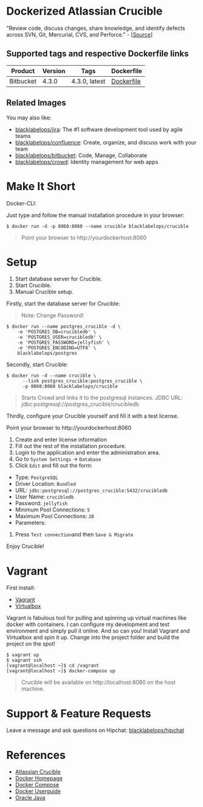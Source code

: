 # Dockerized Atlassian Crucible

"Review code, discuss changes, share knowledge, and identify defects across SVN, Git, Mercurial, CVS, and Perforce." - [[Source](https://www.atlassian.com/software/crucible)]

## Supported tags and respective Dockerfile links

| Product |Version | Tags  | Dockerfile |
|---------|--------|-------|------------|
| Bitbucket | 4.3.0 | 4.3.0, latest | [Dockerfile](https://github.com/blacklabelops/crucible/blob/master/Dockerfile) |

## Related Images

You may also like:

* [blacklabelops/jira](https://github.com/blacklabelops/jira): The #1 software development tool used by agile teams
* [blacklabelops/confluence](https://github.com/blacklabelops/confluence): Create, organize, and discuss work with your team
* [blacklabelops/bitbucket](https://github.com/blacklabelops/bitbucket): Code, Manage, Collaborate
* [blacklabelops/crowd](https://github.com/blacklabelops/crowd): Identity management for web apps

# Make It Short

Docker-CLI:

Just type and follow the manual installation procedure in your browser:

~~~~
$ docker run -d -p 8060:8060 --name crucible blacklabelops/crucible
~~~~

> Point your browser to http://yourdockerhost:8060

# Setup

1. Start database server for Crucible.
1. Start Crucible.
1. Manual Crucible setup.

Firstly, start the database server for Crucible:

> Note: Change Password!

~~~~
$ docker run --name postgres_crucible -d \
    -e 'POSTGRES_DB=crucibledb' \
    -e 'POSTGRES_USER=crucibledb' \
    -e 'POSTGRES_PASSWORD=jellyfish' \
    -e 'POSTGRES_ENCODING=UTF8' \
    blacklabelops/postgres
~~~~

Secondly, start Crucible:

~~~~
$ docker run -d --name crucible \
	  --link postgres_crucible:postgres_crucible \
	  -p 8060:8060 blacklabelops/crucible
~~~~

>  Starts Crowd and links it to the postgresql instances. JDBC URL: jdbc:postgresql://postgres_crucible/crucibledb

Thirdly, configure your Crucible yourself and fill it with a test license.

Point your browser to http://yourdockerhost:8060

1. Create and enter license information
1. Fill out the rest of the installation procedure.
1. Login to the application and enter the administration area.
1. Go to `System Settings` -> `Database`
1. Click `Edit` and fill out the form:
  * Type: `PostgreSQL`
  * Driver Location: `Bundled`
  * URL: `jdbc:postgresql://postgres_crucible:5432/crucibledb`
  * User Name: `crucibledb`
  * Password: `jellyfish`
  * Minimum Pool Connections: `5`
  * Maximum Pool Connections: `20`
  * Parameters:
1. Press `Test connection`and then `Save & Migrate`

Enjoy Crucible!

# Vagrant

First install:

* [Vagrant](https://www.vagrantup.com/)
* [Virtualbox](https://www.virtualbox.org/)

Vagrant is fabulous tool for pulling and spinning up virtual machines like docker with containers. I can configure my development and test environment and simply pull it online. And so can you! Install Vagrant and Virtualbox and spin it up. Change into the project folder and build the project on the spot!

~~~~
$ vagrant up
$ vagrant ssh
[vagrant@localhost ~]$ cd /vagrant
[vagrant@localhost ~]$ docker-compose up
~~~~

> Crucible will be available on http://localhost:8080 on the host machine.

# Support & Feature Requests

Leave a message and ask questions on Hipchat: [blacklabelops/hipchat](https://www.hipchat.com/geogBFvEM)

# References

* [Atlassian Crucible](https://www.atlassian.com/software/crucible)
* [Docker Homepage](https://www.docker.com/)
* [Docker Compose](https://docs.docker.com/compose/)
* [Docker Userguide](https://docs.docker.com/userguide/)
* [Oracle Java](https://java.com/de/download/)

